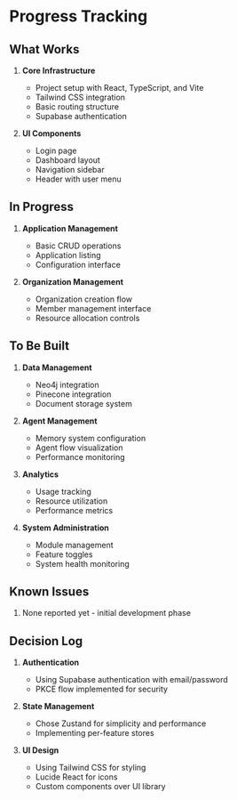 # Progress Tracking

## What Works
1. **Core Infrastructure**
   - Project setup with React, TypeScript, and Vite
   - Tailwind CSS integration
   - Basic routing structure
   - Supabase authentication

2. **UI Components**
   - Login page
   - Dashboard layout
   - Navigation sidebar
   - Header with user menu

## In Progress
1. **Application Management**
   - Basic CRUD operations
   - Application listing
   - Configuration interface

2. **Organization Management**
   - Organization creation flow
   - Member management interface
   - Resource allocation controls

## To Be Built
1. **Data Management**
   - Neo4j integration
   - Pinecone integration
   - Document storage system

2. **Agent Management**
   - Memory system configuration
   - Agent flow visualization
   - Performance monitoring

3. **Analytics**
   - Usage tracking
   - Resource utilization
   - Performance metrics

4. **System Administration**
   - Module management
   - Feature toggles
   - System health monitoring

## Known Issues
1. None reported yet - initial development phase

## Decision Log
1. **Authentication**
   - Using Supabase authentication with email/password
   - PKCE flow implemented for security

2. **State Management**
   - Chose Zustand for simplicity and performance
   - Implementing per-feature stores

3. **UI Design**
   - Using Tailwind CSS for styling
   - Lucide React for icons
   - Custom components over UI library